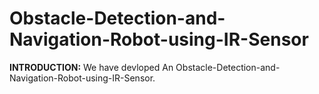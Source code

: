 # Obstacle-Detection-and-Navigation-Robot-using-IR-Sensor
**INTRODUCTION:** We have devloped An Obstacle-Detection-and-Navigation-Robot-using-IR-Sensor.

